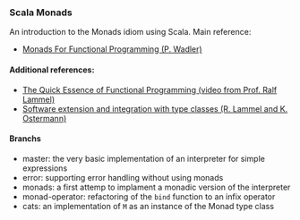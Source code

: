 ### Scala Monads

An introduction to the Monads idiom using Scala.
Main reference:

   * [Monads For Functional Programming (P. Wadler)](https://homepages.inf.ed.ac.uk/wadler/papers/marktoberdorf/baastad.pdf)

#### Additional references:

   * [The Quick Essence of Functional Programming (video from Prof. Ralf Lammel)](https://youtu.be/s3YeFgiO7MA)
   * [Software extension and integration with type classes (R. Lammel and K. Ostermann)](https://www.informatik.uni-marburg.de/~kos/papers/gpce06.pdf)

#### Branchs

   * master: the very basic implementation of an interpreter for simple expressions
   * error: supporting error handling without using monads
   * monads: a first attemp to implament a monadic version of the interpreter
   * monad-operator: refactoring of the `bind` function to an infix operator
   * cats: an implementation of `M` as an instance of the Monad type class
   